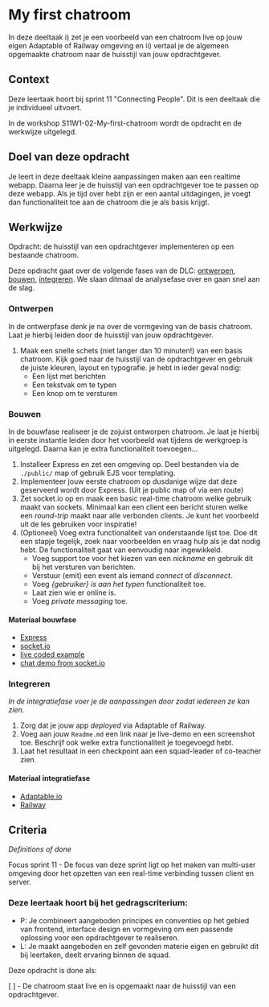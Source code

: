 # My first chatroom

In deze deeltaak i) zet je een voorbeeld van een chatroom live op jouw eigen Adaptable of Railway omgeving en ii) vertaal je de algemeen opgemaakte chatroom naar de huisstijl van jouw opdrachtgever.

## Context

Deze leertaak hoort bij sprint 11 "Connecting People". Dit is een deeltaak die je individueel uitvoert.

In de workshop S11W1-02-My-first-chatroom wordt de opdracht en de werkwijze uitgelegd.

## Doel van deze opdracht

Je leert in deze deeltaak kleine aanpassingen maken aan een realtime webapp. Daarna leer je de huisstijl van een opdrachtgever toe te passen op deze webapp. Als je tijd over hebt zijn er een aantal uitdagingen, je voegt dan functionaliteit toe aan de chatroom die je als basis krijgt.

## Werkwijze

Opdracht: de huisstijl van een opdrachtgever implementeren op een bestaande chatroom.

Deze opdracht gaat over de volgende fases van de DLC: [ontwerpen](#ontwerpen), [bouwen](#bouwen), [integreren](#integreren). We slaan ditmaal de analysefase over en gaan snel aan de slag.

### Ontwerpen

In de ontwerpfase denk je na over de vormgeving van de basis chatroom. Laat je hierbij leiden door de huisstijl van jouw opdrachtgever.

1. Maak een snelle schets (niet langer dan 10 minuten!) van een basis chatroom. Kijk goed naar de huisstijl van de opdrachtgever en gebruik de juiste kleuren, layout en typografie. je hebt in ieder geval nodig:
    - Een lijst met berichten
    - Een tekstvak om te typen
    - Een knop om te versturen

### Bouwen

In de bouwfase realiseer je de zojuist ontworpen chatroom. Je laat je hierbij in eerste instantie leiden door het voorbeeld wat tijdens de werkgroep is uitgelegd. Daarna kan je extra functionaliteit toevoegen…

1. Installeer Express en zet een omgeving op. Deel bestanden via de ```./public/``` map of gebruik EJS voor templating.
2. Implementeer jouw eerste chatroom op dusdanige wijze dat deze geserveerd wordt door Express. (Uit je public map of via een route)
3. Zet socket.io op en maak een basic real-time chatroom welke gebruik maakt van sockets. Minimaal kan een client een bericht sturen welke een *round-trip* maakt naar alle verbonden clients. Je kunt het voorbeeld uit de les gebruiken voor inspiratie!
5. (Optioneel) Voeg extra functionaliteit van onderstaande lijst toe. Doe dit een stapje tegelijk, zoek naar voorbeelden en vraag hulp als je dat nodig hebt. De functionaliteit gaat van eenvoudig naar ingewikkeld.
	- Voeg support toe voor het kiezen van een *nickname* en gebruik dit bij het versturen van berichten.
	- Verstuur (emit) een event als iemand *connect* of *disconnect*.
	- Voeg *{gebruiker} is aan het typen* functionaliteit toe.
	- Laat zien wie er online is.
	- Voeg *private messaging* toe.

#### Materiaal bouwfase

- [Express](https://expressjs.com/en/4x/api.html)
- [socket.io](https://socket.io/)
- [live coded example](https://github.com/ju5tu5/barebonechat)
- [chat demo from socket.io](https://socket.io/get-started/chat/)

### Integreren
*In de integratiefase voer je de aanpassingen door zodat iedereen ze kan zien.*

1. Zorg dat je jouw app *deployed* via Adaptable of Railway.
2. Voeg aan jouw ```Readme.md``` een link naar je live-demo en een screenshot toe. Beschrijf ook welke extra functionaliteit je toegevoegd hebt.
3. Laat het resultaat in een checkpoint aan een squad-leader of co-teacher zien.

#### Materiaal integratiefase

- [Adaptable.io](https://adaptable.io/)
- [Railway](https://railway.app/)

## Criteria
*Definitions of done*

Focus sprint 11 - De focus van deze sprint ligt op het maken van multi-user omgeving door het opzetten van een real-time verbinding tussen client en server. 

### Deze leertaak hoort bij het gedragscriterium:

* P: Je combineert aangeboden principes en conventies op het gebied van frontend, interface design en vormgeving om een passende oplossing voor een opdrachtgever te realiseren.  
* L: Je maakt aangeboden en zelf gevonden materie eigen en gebruikt dit bij leertaken, deelt ervaring binnen de squad.

Deze opdracht is done als:

[ ] - De chatroom staat live en is opgemaakt naar de huisstijl van een opdrachtgever.
